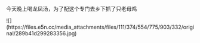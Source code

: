<p>今天晚上喝龙凤汤，为了配这个专门去乡下抓了只老母鸡</p>
![](https://files.e5n.cc/media_attachments/files/111/374/554/775/903/332/original/289b41d299283356.jpg)